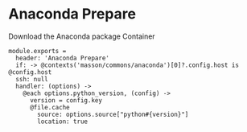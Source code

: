 # Anaconda Prepare

Download the Anaconda package Container

    module.exports =
      header: 'Anaconda Prepare'
      if: -> @contexts('masson/commons/anaconda')[0]?.config.host is @config.host
      ssh: null
      handler: (options) ->
        @each options.python_version, (config) ->
          version = config.key
          @file.cache
            source: options.source["python#{version}"]
            location: true
